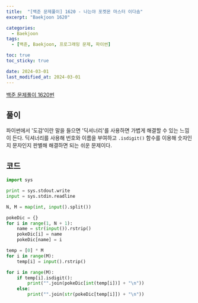 ```yaml
---
title:  "[백준 문제풀이] 1620 - 나는야 포켓몬 마스터 이다솜"
excerpt: "Baekjoon 1620"

categories:
  - Baekjoon
tags:
  - [백준, Baekjoon, 프로그래밍 문제, 파이썬]

toc: true
toc_sticky: true

date: 2024-03-01
last_modified_at: 2024-03-01
---
```


[백준 문제풀이 1620번](https://www.acmicpc.net/problem/1620)
 
## 풀이
파이썬에서 '도감'이란 말을 들으면 '딕셔너리'를 사용하면 가볍게 해결할 수 있는 느낌이 든다. 딕셔너리를 사용해 번호와 이름을 부여하고 ``.isdigit()`` 함수를 이용해 숫자인지 문자인지 판별해 해결하면 되는 쉬운 문제이다.

## 코드

```py
import sys

print = sys.stdout.write
input = sys.stdin.readline

N, M = map(int, input().split())

pokeDic = {}
for i in range(1, N + 1):
    name = str(input()).rstrip()
    pokeDic[i] = name
    pokeDic[name] = i

temp = [0] * M
for i in range(M):
    temp[i] = input().rstrip()

for i in range(M):
    if temp[i].isdigit():
        print("".join(pokeDic[int(temp[i])] + "\n"))
    else:
        print("".join(str(pokeDic[temp[i]]) + "\n"))

```
